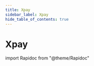 ```yaml
---
title: Xpay
sidebar_label: Xpay
hide_table_of_contents: true
---
```


# Xpay

import Rapidoc from "@theme/Rapidoc"

<Rapidoc apiUrl="/v2.0/cardxpay" isRelative="true">
</Rapidoc>
